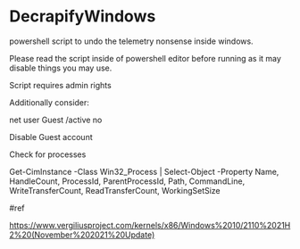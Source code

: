 # DecrapifyWindows
powershell script to undo the telemetry nonsense inside windows.

Please read the script inside of powershell editor before running as it may disable things you may use.

Script requires admin rights


Additionally consider:

net user Guest /active no  

Disable Guest account


Check for processes

Get-CimInstance -Class Win32_Process | Select-Object -Property Name, HandleCount, ProcessId, ParentProcessId, Path, CommandLine, WriteTransferCount, ReadTransferCount, WorkingSetSize


#ref 

https://www.vergiliusproject.com/kernels/x86/Windows%2010/2110%2021H2%20(November%202021%20Update)
